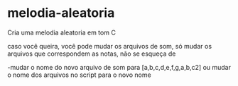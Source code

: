 # melodia-aleatoria

Cria uma melodia aleatoria em tom C

caso você queira, você pode mudar os arquivos de som, só mudar os arquivos que correspondem as notas, não se esqueça de

-mudar o nome do novo arquivo de som para [a,b,c,d,e,f,g,a,b,c2] ou mudar o nome dos arquivos no script para o novo nome
